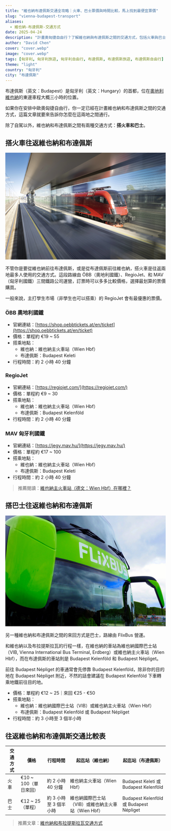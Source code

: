 ```yaml
---
title: "維也納布達佩斯交通全攻略｜火車、巴士票價與時間比較，馬上找到最便宜票價"
slug: "vienna-budapest-transport"
aliases:
  - 維也納-布達佩斯-交通方式
date: 2025-04-24
description: "計畫奧匈捷自由行？了解維也納與布達佩斯之間的交通方式，包括火車與巴士的詳細票價、搭乘地點與行程時間比較，幫你選出最划算又方便的移動方式！"
author: "David Chen"
cover: "cover.webp"
image: "cover.webp"
tags: [匈牙利, 匈牙利旅遊, 匈牙利自由行, 布達佩斯, 布達佩斯旅遊, 布達佩斯自由行]
theme: "light"
country: "匈牙利"
city: "布達佩斯"
---
```


布達佩斯（英文：Budapest）是匈牙利（英文：Hungary）的首都，位在[奧地利維也納](/posts/維也納自由行/)的東邊車程大概三小時的位置。

如果你在安排中歐奧匈捷自由行，你一定已經在計畫維也納和布達佩斯之間的交通方式，這篇文章就要來告訴你怎麼在這兩地之間通行。

除了自駕以外，維也納和布達佩斯之間有兩種交通方式：**搭火車和巴士**。

## 搭火車往返維也納和布達佩斯

![](oebb.webp)

不管你是要從維也納前往布達佩斯，或是從布達佩斯前往維也納，搭火車是往返兩地最多人使用的交通方式。這段路線由 ÖBB（奧地利國鐵）、RegioJet、和 MAV（匈牙利國鐵）三間鐵路公司運營，訂票時可以多多比較價格，選擇最划算的票價購買。

一般來說，主打學生市場（非學生也可以搭乘）的 RegioJet 會有最優惠的票價。

### ÖBB 奧地利國鐵

- 官網連結：[https://shop.oebbtickets.at/en/ticket](https://shop.oebbtickets.at/en/ticket)
- 價格：單程約 €19 ~ 55
- 搭乘地點：
  - 維也納：維也納主火車站（Wien Hbf）
  - 布達佩斯：Budapest Keleti
- 行程時間：約 2 小時 40 分鐘

### RegioJet

- 官網連結：[https://regiojet.com/](https://regiojet.com/)
- 價格：單程約 €9 ~ 30
- 搭乘地點：
  - 維也納：維也納主火車站（Wien Hbf）
  - 布達佩斯：Budapest Kelenföld
- 行程時間：約 2 小時 40 分鐘

### MAV 匈牙利國鐵

- 官網連結：[https://jegy.mav.hu/](https://jegy.mav.hu/)
- 價格：單程約 €17 ~ 100
- 搭乘地點：
  - 維也納：維也納主火車站（Wien Hbf）
  - 布達佩斯：Budapest Keleti
- 行程時間：約 2 小時 40 分鐘

> 推薦閱讀：[維也納主火車站（德文：Wien Hbf）在哪裡？](/posts/維也納市區交通攻略/)

## 搭巴士往返維也納和布達佩斯

![](flixbus.webp)

另一種維也納和布達佩斯之間的來回方式是巴士，路線由 FlixBus 營運。

和維也納以及布拉提斯拉瓦的行程一樣，在維也納的車站為維也納國際巴士站（VIB,  Vienna International Bus Terminal, Erdberg）或維也納主火車站（Wien Hbf），而在布達佩斯的車站則是 Budapest Kelenföld 和 Budapest Népliget。

前往 Budapest Népliget 的車通常會先停靠 Budapest Kelenföld，除非你的目的地在 Budapest Népliget 附近，不然的話會建議在 Budapest Kelenföld 下車轉乘地鐵前往目的地。

- 價格：單程約 €12 ~ 25｜來回 €25 - €50
- 搭乘地點：
  - 維也納：維也納國際巴士站（VIB）或維也納主火車站（Wien Hbf）
  - 布達佩斯：Budapest Kelenföld 或 Budapest Népliget
- 行程時間：約 3 小時至 3 個半小時

## 往返維也納和布達佩斯交通比較表

| 交通方式 | 價格                  | 行程時間               | 起迄站（維也納）                                    | 起迄站（布達佩斯）                      |
| -------- | --------------------- | ---------------------- | --------------------------------------------------- | --------------------------------------- |
| 火車     | €10 ~ 100（單日來回） | 約 2 小時 40 分鐘      | 維也納主火車站（Wien Hbf）                          | Budapest Keleti 或 Budapest Kelenföld   |
| 巴士     | €12 ~ 25（單程）      | 約 3 小時至 3 個半小時 | 維也納國際巴士站（VIB）或維也納主火車站（Wien Hbf） | Budapest Kelenföld 或 Budapest Népliget |

> 推薦文章：[維也納和布拉提斯拉瓦交通方式](/posts/vienna-bratislava-transport-guide/)

<!-- 維也納和布拉格、布達佩斯和布拉格-->